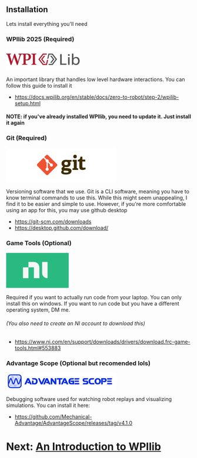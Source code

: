 ## Installation

Lets install everything you'll need

### WPIlib 2025 (Required)
<img src="./assets/WPIlibLogo.png" alt="drawing" width="200"/>

An important library that handles low level hardware interactions. You can follow this guide to install it
* https://docs.wpilib.org/en/stable/docs/zero-to-robot/step-2/wpilib-setup.html
#### __NOTE: if you've already installed WPIlib, you need to update it. Just install it again__

### Git (Required)
<img src="./assets/git.CEFqns8T_Z14EII4.webp" alt="drawing" width="300"/>

Versioning software that we use. Git is a CLI software, meaning you have to know terminal commands to use this. While this might seem unappealing, I find it to be easier and simple to use. However, if you're more comfortable using an app for this, you may use github desktop
* https://git-scm.com/downloads
* https://desktop.github.com/download/

### Game Tools (Optional)
<img src="./assets/0x0.webp" alt="drawing" width="170"/>

Required if you want to actually run code from your laptop. You can only install this on windows. If you want to run code but you have a different operating system, DM me. 
###### (You also need to create an NI account to download this)
* https://www.ni.com/en/support/downloads/drivers/download.frc-game-tools.html#553883

### Advantage Scope (Optional but recomended lols)
<img src="./assets/AdvantageScopeLogo.png" alt="drawing" width="300"/>

Debugging software used for watching robot replays and visualizing simulations. You can install it here:
* https://github.com/Mechanical-Advantage/AdvantageScope/releases/tag/v4.1.0

# Next: [An Introduction to WPIlib](./wpilibIntro.md)
